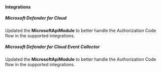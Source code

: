 
#### Integrations

##### Microsoft Defender for Cloud

Updated the **MicrosoftApiModule** to better handle the Authorization Code flow in the supported integrations.

##### Microsoft Defender for Cloud Event Collector

Updated the **MicrosoftApiModule** to better handle the Authorization Code flow in the supported integrations.

